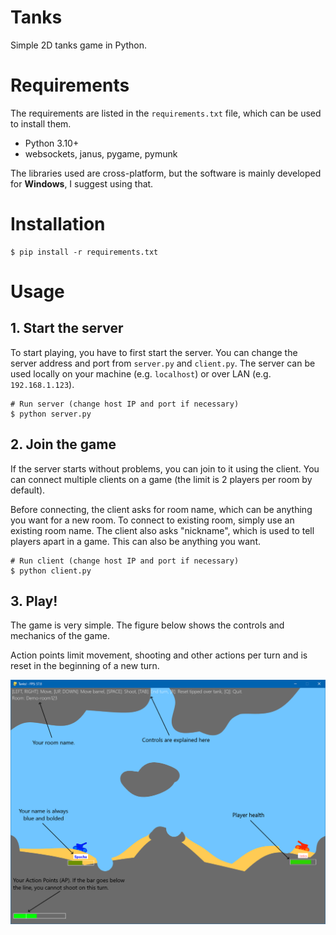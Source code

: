 # Tanks
Simple 2D tanks game in Python.

# Requirements

The requirements are listed in the `requirements.txt` file, which can be used to install them.
* Python 3.10+
* websockets, janus, pygame, pymunk

The libraries used are cross-platform, but the software is mainly developed for **Windows**, I suggest using that.

# Installation

```shell
$ pip install -r requirements.txt
```

# Usage

## 1. Start the server

To start playing, you have to first start the server. You can change the server address and port from `server.py` and `client.py`. The server can be used locally on your machine (e.g. `localhost`) or over LAN (e.g. `192.168.1.123`).

```shell
# Run server (change host IP and port if necessary)
$ python server.py
```

## 2. Join the game

If the server starts without problems, you can join to it using the client. You can connect multiple clients on a game (the limit is 2 players per room by default).

Before connecting, the client asks for room name, which can be anything you want for a new room. To connect to existing room, simply use an existing room name. The client also asks "nickname", which is used to tell players apart in a game. This can also be anything you want.

```shell
# Run client (change host IP and port if necessary)
$ python client.py
```

## 3. Play!

The game is very simple. The figure below shows the controls and mechanics of the game.

Action points limit movement, shooting and other actions per turn and is reset in the beginning of a new turn.

<img src="docs/guide.png" alt="Guide to the game mechanics." />
